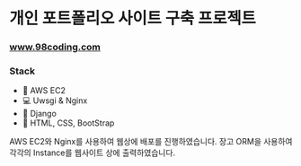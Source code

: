 <h1>개인 포트폴리오 사이트 구축 프로젝트</h1>

<h3><a href='http://www.98coding.com'>www.98coding.com</a><h3>

<h3> Stack </h3>
<ul>
 <li>🥀 AWS EC2</li>
 <li>💻 Uwsgi & Nginx</li>
 <li>🎢 Django</li>
 <li>🔧 HTML, CSS, BootStrap</li>
</ul>

<p>
    AWS EC2와 Nginx를 사용하여 웹상에 배포를 진행하였습니다.
    장고 ORM을 사용하여 각각의 Instance를 웹사이트 상에 출력하였습니다.
</p>


